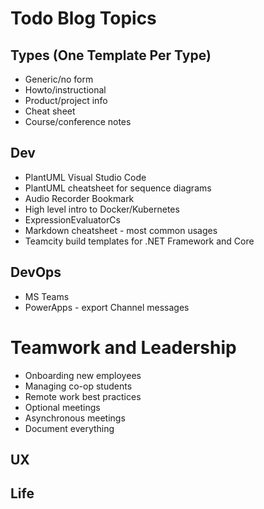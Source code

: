 # Todo Blog Topics

## Types (One Template Per Type)
* Generic/no form
* Howto/instructional
* Product/project info
* Cheat sheet
* Course/conference notes

## Dev

* PlantUML Visual Studio Code
* PlantUML cheatsheet for sequence diagrams
* Audio Recorder Bookmark
* High level intro to Docker/Kubernetes
* ExpressionEvaluatorCs
* Markdown cheatsheet - most common usages
* Teamcity build templates for .NET Framework and Core

## DevOps

* MS Teams
* PowerApps - export Channel messages

# Teamwork and Leadership

* Onboarding new employees
* Managing co-op students
* Remote work best practices
* Optional meetings
* Asynchronous meetings
* Document everything

## UX

## Life

